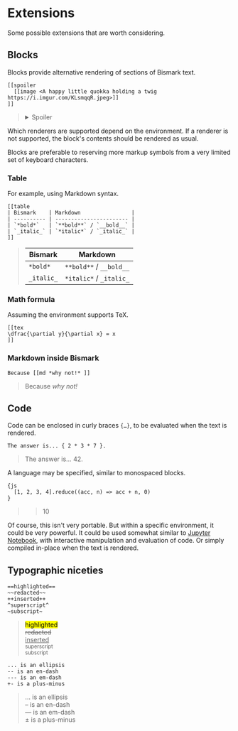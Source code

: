 # Extensions

Some possible extensions that are worth considering.


## Blocks

Blocks provide alternative rendering of sections of Bismark text.

	[[spoiler
	  [[image <A happy little quokka holding a twig https://i.imgur.com/KLsmqqR.jpeg>]]
	]]

> <details>
> <summary>Spoiler</summary>
>   <img title="A happy little quokka holding a twig" src="https://i.imgur.com/KLsmqqR.jpeg"/>
> </details>

Which renderers are supported depend on the environment. If a renderer is not supported, the block's contents should be rendered as usual.

Blocks are preferable to reserving more markup symbols from a very limited set of keyboard characters.

### Table

For example, using Markdown syntax.

	[[table
	| Bismark    | Markdown                |
	| ---------- | ----------------------- |
	| `*bold*`   | `**bold**` / `__bold__` |
	| `_italic_` | `*italic*` / `_italic_` |
	]]

> | Bismark    | Markdown                |
> | ---------- | ----------------------- |
> | `*bold*`   | `**bold**` / `__bold__` |
> | `_italic_` | `*italic*` / `_italic_` |

### Math formula

Assuming the environment supports TeX.

	[[tex
	\dfrac{\partial y}{\partial x} = x
	]]

### Markdown inside Bismark

	Because [[md *why not!* ]]

> Because *why not!*

## Code

Code can be enclosed in curly braces `{…}`, to be evaluated when the text is rendered.

	The answer is... { 2 * 3 * 7 }.

> The answer is… 42.

A language may be specified, similar to monospaced blocks.

	{js
	  [1, 2, 3, 4].reduce((acc, n) => acc + n, 0)
	}

> > 10

Of course, this isn't very portable. But within a specific environment, it could be very powerful. It could be used somewhat similar to [Jupyter Notebook](https://jupyter.org/), with interactive manipulation and evaluation of code. Or simply compiled in-place when the text is rendered.


## Typographic niceties

	==highlighted==
	~~redacted~~
	++inserted++
	^superscript^
	~subscript~

> <mark>highlighted</mark>  
> <del>redacted</del>  
> <ins>inserted</ins>  
> <sup>superscript</sup>  
> <sub>subscript</sub>

	... is an ellipsis
	-- is an en-dash
	--- is an em-dash
	+- is a plus-minus

> … is an ellipsis  
> – is an en-dash  
> — is an em-dash  
> ± is a plus-minus
